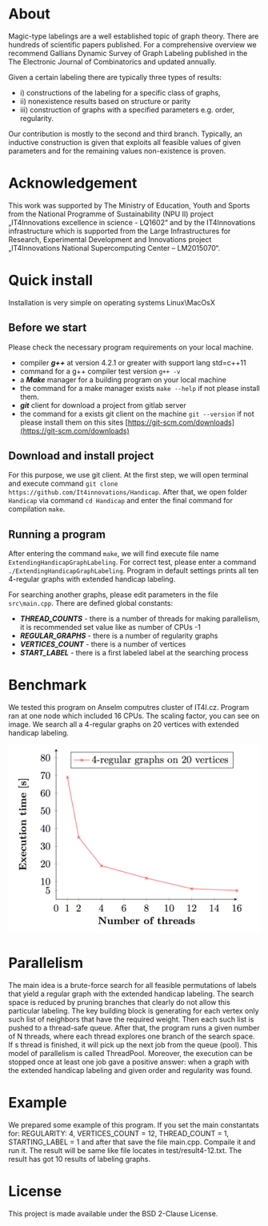 # About
Magic-type labelings are a well established topic of graph theory.
There are hundreds of scientific papers published. For a comprehensive
overview we recommend Gallians Dynamic Survey of Graph Labeling
published in the The Electronic Journal of Combinatorics and updated
annually.

Given a certain labeling there are typically three types of results:
- i) constructions of the labeling for a specific class of graphs,
- ii) nonexistence results based on structure or parity
- iii) construction of graphs with a specified parameters e.g. order,
regularity.

Our contribution is mostly to the second and third branch. Typically, an
inductive construction is given that exploits all feasible values of
given parameters and for the remaining values non-existence is proven.


# Acknowledgement
This work was supported by The Ministry of Education, Youth and Sports
from the National Programme of Sustainability (NPU II) project
„IT4Innovations excellence in science - LQ1602“ and by the
IT4Innovations infrastructure which is supported from the Large
Infrastructures for Research, Experimental Development and Innovations
project „IT4Innovations National Supercomputing Center – LM2015070“.


# Quick install

Installation is very simple on operating systems Linux\MacOsX

## Before we start

Please check the necessary program requirements on your local machine.
- compiler ***g++*** at  version  4.2.1 or greater with support lang std=c++11
- command for a g++ compiler test version ```g++ -v```
- a ***Make*** manager for a building program on your local machine
- the command for a make manager exists ```make --help``` if not please install them.
- ***git*** client for download a project from gitlab server
- the command for a exists git client on the machine ```git --version``` if not please install them on this sites [https://git-scm.com/downloads](https://git-scm.com/downloads)

## Download and install project

For this purpose, we use git client.
At the first step, we will open terminal and execute command ```git clone https://github.com/It4innovations/Handicap```.
After that, we open folder `Handicap` via command `cd Handicap` and 
enter the final command for compilation `make`.

## Running a program

After entering the command `make`, we will find execute file name `ExtendingHandicapGraphLabeling`. 
For correct test, please enter a command ```./ExtendingHandicapGraphLabeling```. Program in default settings prints all ten 4-regular graphs with extended handicap labeling.

For searching another graphs, please edit parameters in the file `src\main.cpp`. There are defined global constants:
- ***THREAD_COUNTS*** - there is a number of threads for making parallelism, it is recommended set value like as number of CPUs -1
- ***REGULAR_GRAPHS*** - there is a number of regularity graphs
- ***VERTICES_COUNT*** - there is a number of vertices
- ***START_LABEL*** - there is a first labeled label at the searching process

# Benchmark 
We tested this program on Anselm computres cluster of IT4I.cz. Program ran at one node which included 16 CPUs. The scaling factor, you can see on image. 
We search all a 4-regular graphs on 20 vertices with extended handicap labeling. 

![Benchmark]( documentation/benchmark.png?raw=true "Benchmark")

# Parallelism  
The main idea is a brute-force search for all feasible permutations  of
labels that yield a regular graph with the extended handicap labeling.
The search space is reduced by pruning branches that clearly do not
allow this particular labeling.
The key building block is generating for each vertex only such list of
neighbors that have the required weight. Then each such list is pushed
to a thread-safe queue. After that, the program runs a given number of N
threads, where each thread explores one branch of the search space. If s
thread is finished, it will pick up the next job from the queue (pool).
This model of parallelism is called ThreadPool.
Moreover, the execution can be stopped once at least one job gave a
positive answer: when a graph with the extended handicap labeling and
given order and regularity was found.

# Example
We prepared some example of this program. If you set the main constantats for:
REGULARITY: 4, VERTICES_COUNT = 12, THREAD_COUNT = 1, STARTING_LABEL = 1 and after that save the file main.cpp. Compaile it and run it. The result will be same like file locates in test/result4-12.txt. The result has got 10 results of labeling graphs.

# License
This project is made available under the BSD 2-Clause License.

